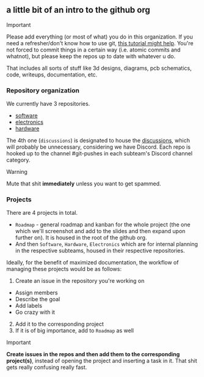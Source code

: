 ## a little bit of an intro to the github org

>[!IMPORTANT]
> Please add everything (or most of what) you do in this organization. If you need a refresher/don't know how to use git, [this tutorial might help](https://youtu.be/Oaj3RBIoGFc).
> You're not forced to commit things in a certain way (i.e. atomic commits and whatnot), but please keep the repos up to date with whatever u do.
>
> That includes all sorts of stuff like 3d designs, diagrams, pcb schematics, code, writeups, documentation, etc.

### Repository organization
We currently have 3 repositories.
- [software](https://github.com/satquest/software)
- [electronics](https://github.com/satquest/electronics)
- [hardware](https://github.com/satquest/hardware)

The 4th one (`discussions`) is designated to house the [discussions](https://github.com/orgs/satquest/discussions), which will probably be unnecessary, considering we have Discord.
Each repo is hooked up to the channel #git-pushes in each subteam's Discord channel category. 

> [!WARNING]
> Mute that shit **immediately** unless you want to get spammed.

### Projects
There are 4 projects in total.

- `Roadmap` - general roadmap and kanban for the whole project (the one which we'll screenshot and add to the slides and then expand upon further on). It is housed in the root of the github org.
- And then `Software`, `Hardware`, `Electronics` which are for internal planning in the respective subteams, housed in their respective repositories.

Ideally, for the benefit of maximized documentation, the workflow of managing these projects would be as follows:

1. Create an issue in the repository you're working on
  - Assign members
  - Describe the goal
  - Add labels
  - Go crazy with it
2. Add it to the corresponding project
3. If it is of big importance, add to `Roadmap` as well

> [!IMPORTANT]
> **Create issues in the repos and then add them to the corresponding project(s)**, instead of opening the project and inserting a task in it. That shit gets really confusing really fast.
